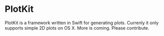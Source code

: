 # PlotKit

PlotKit is a framework written in Swift for generating plots. Currenly it only supports simple 2D plots on OS X. More is coming. Please contribute.
